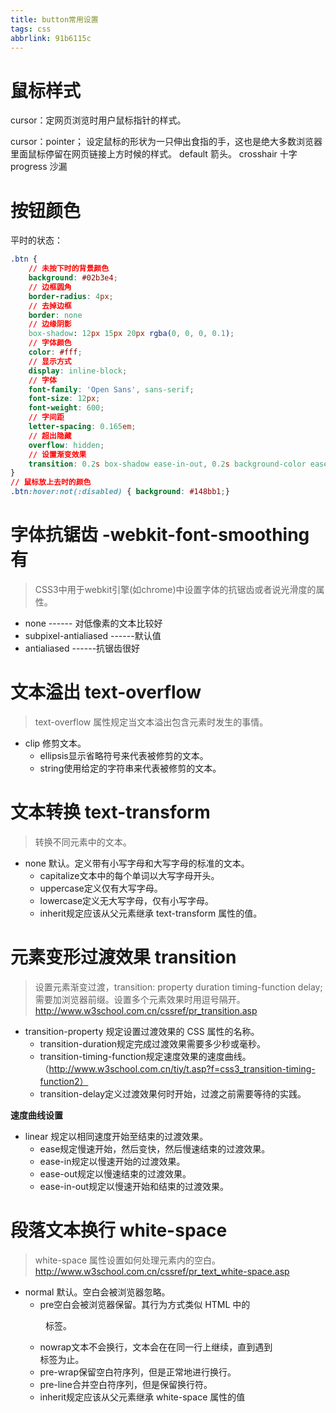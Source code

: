 ```yaml
---
title: button常用设置
tags: css
abbrlink: 91b6115c
---
```


# 鼠标样式

cursor：定网页浏览时用户鼠标指针的样式。

cursor：pointer； 设定鼠标的形状为一只伸出食指的手，这也是绝大多数浏览器里面鼠标停留在网页链接上方时候的样式。
default 箭头。
crosshair 十字
progress 沙漏

# 按钮颜色

平时的状态：
```css
.btn {
    // 未按下时的背景颜色
    background: #02b3e4;
    // 边框圆角
    border-radius: 4px;
    // 去掉边框
    border: none
    // 边缘阴影
    box-shadow: 12px 15px 20px rgba(0, 0, 0, 0.1);
    // 字体颜色
    color: #fff;
    // 显示方式
    display: inline-block;
    // 字体
    font-family: 'Open Sans', sans-serif;
    font-size: 12px;
    font-weight: 600;
    // 字间距
    letter-spacing: 0.165em;
    // 超出隐藏
    overflow: hidden;
    // 设置渐变效果
    transition: 0.2s box-shadow ease-in-out, 0.2s background-color ease-in-out, 0.2s border-color ease-in-out;
}
// 鼠标放上去时的颜色
.btn:hover:not(:disabled) { background: #148bb1;}
```
# 字体抗锯齿 -webkit-font-smoothing有
> CSS3中用于webkit引擎(如chrome)中设置字体的抗锯齿或者说光滑度的属性。

* none ------ 对低像素的文本比较好
* subpixel-antialiased ------默认值
* antialiased ------抗锯齿很好

# 文本溢出 text-overflow
> text-overflow 属性规定当文本溢出包含元素时发生的事情。
* clip	修剪文本。
  * ellipsis显示省略符号来代表被修剪的文本。
  * string使用给定的字符串来代表被修剪的文本。

# 文本转换 text-transform
> 转换不同元素中的文本。

* none	默认。定义带有小写字母和大写字母的标准的文本。
  * capitalize文本中的每个单词以大写字母开头。
  * uppercase定义仅有大写字母。
  * lowercase定义无大写字母，仅有小写字母。
  * inherit规定应该从父元素继承 text-transform 属性的值。

# 元素变形过渡效果 transition
> 设置元素渐变过渡，transition: property duration timing-function delay;需要加浏览器前缀。设置多个元素效果时用逗号隔开。
> http://www.w3school.com.cn/cssref/pr_transition.asp

* transition-property	规定设置过渡效果的 CSS 属性的名称。
  * transition-duration规定完成过渡效果需要多少秒或毫秒。
  * transition-timing-function规定速度效果的速度曲线。（http://www.w3school.com.cn/tiy/t.asp?f=css3_transition-timing-function2）
  * transition-delay定义过渡效果何时开始，过渡之前需要等待的实践。

**速度曲线设置**
* linear	规定以相同速度开始至结束的过渡效果。
  * ease规定慢速开始，然后变快，然后慢速结束的过渡效果。
  * ease-in规定以慢速开始的过渡效果。
  * ease-out规定以慢速结束的过渡效果。
  * ease-in-out规定以慢速开始和结束的过渡效果。

# 段落文本换行 white-space
> white-space 属性设置如何处理元素内的空白。
> http://www.w3school.com.cn/cssref/pr_text_white-space.asp

* normal	默认。空白会被浏览器忽略。
  * pre空白会被浏览器保留。其行为方式类似 HTML 中的 <pre> 标签。
  * nowrap文本不会换行，文本会在在同一行上继续，直到遇到 <br> 标签为止。
  * pre-wrap保留空白符序列，但是正常地进行换行。
  * pre-line合并空白符序列，但是保留换行符。
  * inherit规定应该从父元素继承 white-space 属性的值